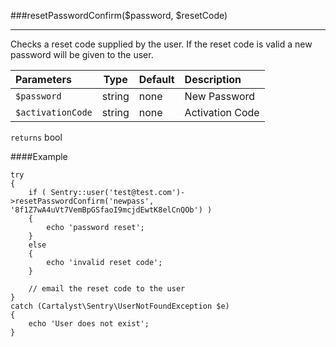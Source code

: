 <a id="resetPasswordConfirm"></a>
###resetPasswordConfirm($password, $resetCode)

----------

Checks a reset code supplied by the user.  If the reset code is valid a new password will be given to the user.

Parameters                   | Type            | Default       | Description
:--------------------------- | :-------------: | :------------ | :--------------
`$password`                  | string          | none          | New Password
`$activationCode`            | string          | none          | Activation Code

`returns` bool

####Example

	try
	{
		if ( Sentry::user('test@test.com')->resetPasswordConfirm('newpass', '8f1Z7wA4uVt7VemBpGSfaoI9mcjdEwtK8elCnQOb') )
		{
			echo 'password reset';
		}
		else
		{
			echo 'invalid reset code';
		}

		// email the reset code to the user
	}
	catch (Cartalyst\Sentry\UserNotFoundException $e)
	{
		echo 'User does not exist';
	}